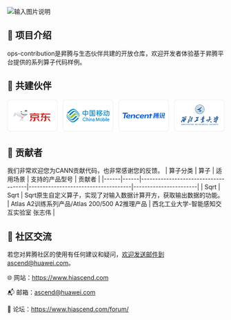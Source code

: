 ![输入图片说明](https://foruda.gitee.com/images/1732709982038009684/f1bee069_9519913.jpeg "首页banner.jpg")
## 🎯 项目介绍

ops-contribution是昇腾与生态伙伴共建的开放仓库，欢迎开发者体验基于昇腾平台提供的系列算子代码样例。

## 🤝 共建伙伴

![输入图片说明](.gitee/%E5%85%B1%E5%BB%BA%E4%BC%99%E4%BC%B4.png)

## 👫 贡献者

我们非常欢迎您为CANN贡献代码，也非常感谢您的反馈。
| 算子分类 | 算子   | 适用场景                                | 支持的产品型号                             | 贡献者                   |
|------|------|-------------------------------------|-------------------------------------|-----------------------|
|  Sqrt | Sqrt | Sqrt原生自定义算子，实现了对输入数据计算开方，获取输出数据的功能。 | Atlas A2训练系列产品/Atlas 200/500 A2推理产品 | 西北工业大学-智能感知交互实验室  张志伟 |



## 📌 社区交流

若您对昇腾社区的使用有任何建议和疑问，欢迎发送邮件到ascend@huawei.com。

 :globe_with_meridians: 网站：https://www.hiascend.com

 :mailbox_with_mail: 邮箱：ascend@huawei.com

 :speech_balloon: 论坛：https://www.hiascend.com/forum/